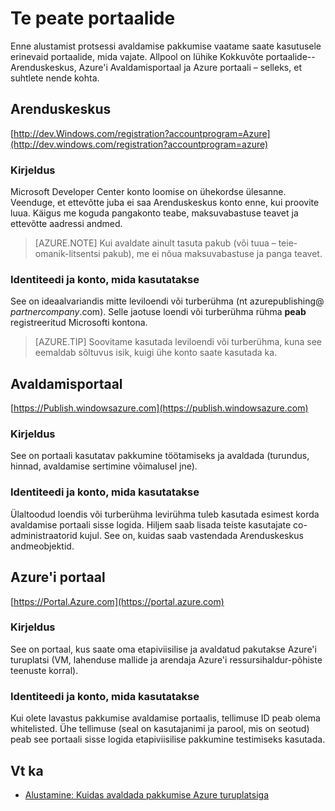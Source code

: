 <properties
   pageTitle="Ülevaade eri portaalide vaja luua pakkumise turuplatsil | Microsoft Azure'i"
   description="Erinevate portaalide turuplatsil pakkumise loomiseks vajalik ülevaade"
   services="marketplace-publishing"
   documentationCenter=""
   authors="HannibalSII"
   manager="hascipio"
   editor=""/>

<tags
   ms.service="marketplace"
   ms.devlang="na"
   ms.topic="article"
   ms.tgt_pltfrm="na"
   ms.workload="na"
   ms.date="07/27/2016"
   ms.author="hascipio" />


# <a name="portals-you-will-need"></a>Te peate portaalide
Enne alustamist protsessi avaldamise pakkumise vaatame saate kasutusele erinevaid portaalide, mida vajate. Allpool on lühike Kokkuvõte portaalide--Arenduskeskus, Azure'i Avaldamisportaal ja Azure portaali – selleks, et suhtlete nende kohta.                                                                            
## <a name="developer-center"></a>Arenduskeskus
[http://dev.Windows.com/registration?accountprogram=Azure](http://dev.windows.com/registration?accountprogram=azure)
### <a name="description"></a>Kirjeldus
Microsoft Developer Center konto loomise on ühekordse ülesanne. Veenduge, et ettevõtte juba ei saa Arenduskeskus konto enne, kui proovite luua. Käigus me koguda pangakonto teabe, maksuvabastuse teavet ja ettevõtte aadressi andmed.

> [AZURE.NOTE] Kui avaldate ainult tasuta pakub (või tuua – teie-omanik-litsentsi pakub), me ei nõua maksuvabastuse ja panga teavet.

### <a name="identityaccount-used"></a>Identiteedi ja konto, mida kasutatakse
See on ideaalvariandis mitte leviloendi või turberühma (nt azurepublishing@ *partnercompany*.com). Selle jaotuse loendi või turberühma rühma **peab** registreeritud Microsofti kontona.

> [AZURE.TIP] Soovitame kasutada leviloendi või turberühma, kuna see eemaldab sõltuvus isik, kuigi ühe konto saate kasutada ka.

## <a name="publishing-portal"></a>Avaldamisportaal
[https://Publish.windowsazure.com](https://publish.windowsazure.com)

### <a name="description"></a>Kirjeldus
See on portaali kasutatav pakkumine töötamiseks ja avaldada (turundus, hinnad, avaldamise sertimine võimalusel jne).

### <a name="identityaccount-used"></a>Identiteedi ja konto, mida kasutatakse
Ülaltoodud loendis või turberühma levirühma tuleb kasutada esimest korda avaldamise portaali sisse logida. Hiljem saab lisada teiste kasutajate co-administraatorid kujul. See on, kuidas saab vastendada Arenduskeskus andmeobjektid.

## <a name="azure-portal"></a>Azure'i portaal
[https://Portal.Azure.com](https://portal.azure.com)
### <a name="description"></a>Kirjeldus
See on portaal, kus saate oma etapiviisilise ja avaldatud pakutakse Azure'i turuplatsi (VM, lahenduse mallide ja arendaja Azure'i ressursihaldur-põhiste teenuste korral).
### <a name="identityaccount-used"></a>Identiteedi ja konto, mida kasutatakse
Kui olete lavastus pakkumise avaldamise portaalis, tellimuse ID peab olema whitelisted. Ühe tellimuse (seal on kasutajanimi ja parool, mis on seotud) peab see portaali sisse logida etapiviisilise pakkumine testimiseks kasutada.

## <a name="see-also"></a>Vt ka
- [Alustamine: Kuidas avaldada pakkumise Azure turuplatsiga](marketplace-publishing-getting-started.md)
